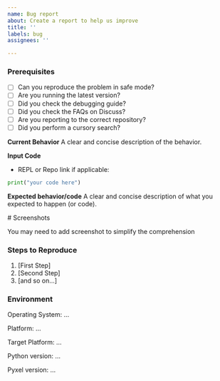 ```yaml
---
name: Bug report
about: Create a report to help us improve
title: ''
labels: bug
assignees: ''

---
```


### Prerequisites

* [ ] Can you reproduce the problem in safe mode?
* [ ] Are you running the latest version?
* [ ] Did you check the debugging guide?
* [ ] Did you check the FAQs on Discuss?
* [ ] Are you reporting to the correct repository?
* [ ] Did you perform a cursory search?

**Current Behavior**
A clear and concise description of the behavior.

**Input Code**
- REPL or Repo link if applicable:

```python
print("your code here")
```

**Expected behavior/code**
A clear and concise description of what you expected to happen (or code).

# Screenshots

You may need to add screenshot to simplify the comprehension

### Steps to Reproduce

1. [First Step]
2. [Second Step]
3. [and so on...]

### Environment

Operating System: …

Platform: …

Target Platform: …

Python version: …

Pyxel version: …
